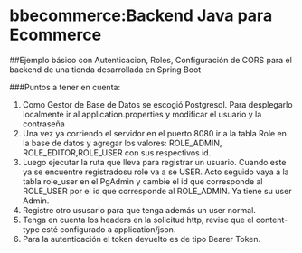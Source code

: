 # **bbecommerce:Backend Java para Ecommerce**

##Ejemplo básico con Autenticacion, Roles, Configuración de CORS para el backend de una tienda desarrollada en Spring Boot

###Puntos a tener en cuenta:

1. Como Gestor de Base de Datos se escogió Postgresql. Para desplegarlo localmente ir al application.properties y modificar el usuario y la contraseña
2. Una vez ya corriendo el servidor en el puerto 8080 ir a la tabla Role en la base de datos y agregar los valores: ROLE_ADMIN, ROLE_EDITOR,ROLE_USER con sus respectivos id.
3. Luego ejecutar la ruta que lleva para registrar un usuario. Cuando este ya se encuentre registradosu role va a se USER. Acto seguido vaya a la tabla role_user en el PgAdmin y cambie el id que corresponde al ROLE_USER por el id que corresponde al ROLE_ADMIN. Ya tiene su user Admin.
4. Registre otro ususario para que tenga además un user normal.
5. Tenga en cuenta los headers en la solicitud http, revise que el content-type esté configurado a application/json.
6. Para la autenticación el token devuelto es de tipo Bearer Token.
